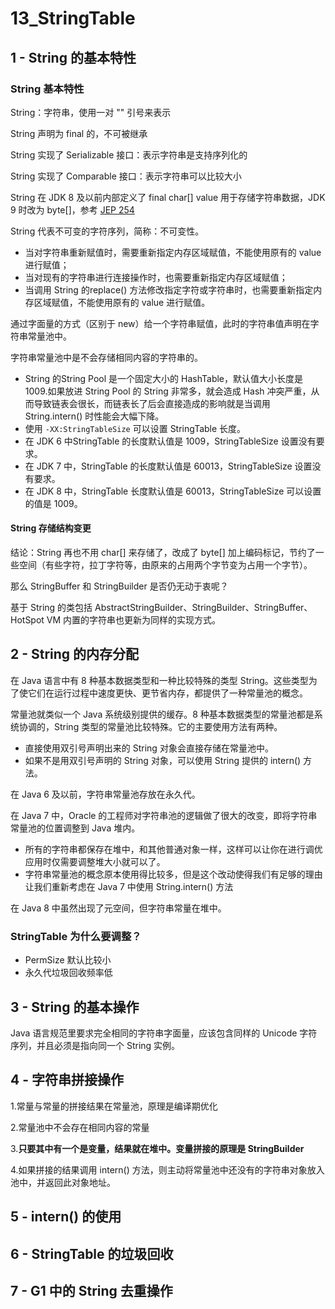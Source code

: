 # 13_StringTable

## 1 - String 的基本特性

### String 基本特性

String：字符串，使用一对 "" 引号来表示

String 声明为 final 的，不可被继承

String 实现了 Serializable 接口：表示字符串是支持序列化的

String 实现了 Comparable 接口：表示字符串可以比较大小

String 在 JDK 8 及以前内部定义了 final char[] value 用于存储字符串数据，JDK 9 时改为 byte[]，参考 [JEP 254](https://openjdk.java.net/jeps/254) 

String 代表不可变的字符序列，简称：不可变性。

- 当对字符串重新赋值时，需要重新指定内存区域赋值，不能使用原有的 value 进行赋值；
- 当对现有的字符串进行连接操作时，也需要重新指定内存区域赋值；
- 当调用 String 的replace() 方法修改指定字符或字符串时，也需要重新指定内存区域赋值，不能使用原有的 value 进行赋值。

通过字面量的方式（区别于 new）给一个字符串赋值，此时的字符串值声明在字符串常量池中。

字符串常量池中是不会存储相同内容的字符串的。

- String 的String Pool 是一个固定大小的 HashTable，默认值大小长度是 1009.如果放进 String Pool 的 String 非常多，就会造成 Hash 冲突严重，从而导致链表会很长，而链表长了后会直接造成的影响就是当调用 String.intern() 时性能会大幅下降。
- 使用 `-XX:StringTableSize` 可以设置 StringTable 长度。
- 在 JDK 6 中StringTable 的长度默认值是 1009，StringTableSize 设置没有要求。
- 在 JDK 7 中，StringTable 的长度默认值是 60013，StringTableSize 设置没有要求。
- 在 JDK 8 中，StringTable 长度默认值是 60013，StringTableSize 可以设置的值是 1009。

#### String 存储结构变更

结论：String 再也不用 char[] 来存储了，改成了 byte[] 加上编码标记，节约了一些空间（有些字符，拉丁字符等，由原来的占用两个字节变为占用一个字节）。

那么 StringBuffer 和 StringBuilder 是否仍无动于衷呢？

基于 String 的类包括 AbstractStringBuilder、StringBuilder、StringBuffer、HotSpot VM 内置的字符串也更新为同样的实现方式。

## 2 - String 的内存分配

在 Java 语言中有 8 种基本数据类型和一种比较特殊的类型 String。这些类型为了使它们在运行过程中速度更快、更节省内存，都提供了一种常量池的概念。

常量池就类似一个 Java 系统级别提供的缓存。8 种基本数据类型的常量池都是系统协调的，String 类型的常量池比较特殊。它的主要使用方法有两种。

- 直接使用双引号声明出来的 String 对象会直接存储在常量池中。
- 如果不是用双引号声明的 String 对象，可以使用 String 提供的 intern() 方法。

在 Java 6 及以前，字符串常量池存放在永久代。

在 Java 7 中，Oracle 的工程师对字符串池的逻辑做了很大的改变，即将字符串常量池的位置调整到 Java 堆内。

- 所有的字符串都保存在堆中，和其他普通对象一样，这样可以让你在进行调优应用时仅需要调整堆大小就可以了。
- 字符串常量池的概念原本使用得比较多，但是这个改动使得我们有足够的理由让我们重新考虑在 Java 7 中使用 String.intern() 方法

在 Java 8 中虽然出现了元空间，但字符串常量在堆中。

### StringTable 为什么要调整？

- PermSize 默认比较小
- 永久代垃圾回收频率低



## 3 - String 的基本操作

Java 语言规范里要求完全相同的字符串字面量，应该包含同样的 Unicode 字符序列，并且必须是指向同一个 String 实例。



## 4 - 字符串拼接操作

1.常量与常量的拼接结果在常量池，原理是编译期优化

2.常量池中不会存在相同内容的常量

3.**只要其中有一个是变量，结果就在堆中。变量拼接的原理是 StringBuilder** 

4.如果拼接的结果调用 intern() 方法，则主动将常量池中还没有的字符串对象放入池中，并返回此对象地址。

## 5 - intern() 的使用



## 6 - StringTable 的垃圾回收



## 7 - G1 中的 String 去重操作




